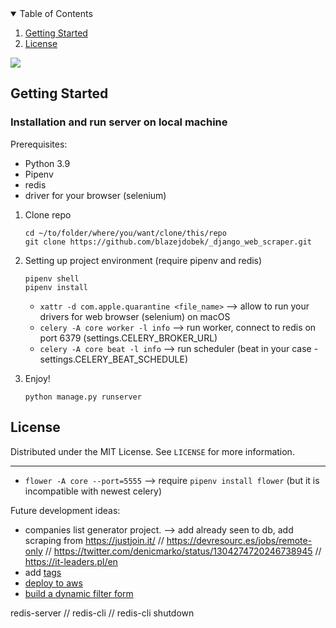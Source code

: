 <details open="open">
  <summary>Table of Contents</summary>
  <ol>
    <li><a href="#getting-started">Getting Started</a></li>
    <li><a href="#license">License</a></li>
  </ol>
</details>


![](gifs/1.gif)

## Getting Started

### Installation and run server on local machine
Prerequisites:
 * Python 3.9
 * Pipenv
 * redis
 * driver for your browser (selenium)

1. Clone repo
   ```
   cd ~/to/folder/where/you/want/clone/this/repo
   git clone https://github.com/blazejdobek/_django_web_scraper.git
   ```
2. Setting up project environment (require pipenv and redis)
   ```
   pipenv shell
   pipenv install
   ```
   * `xattr -d com.apple.quarantine <file_name>` --> allow to run your drivers for web browser (selenium) on macOS
   * `celery -A core worker -l info` --> run worker, connect to redis on port 6379 (settings.CELERY_BROKER_URL)
   * `celery -A core beat -l info` --> run scheduler (beat in your case - settings.CELERY_BEAT_SCHEDULE)

3. Enjoy!
   ```
   python manage.py runserver
   ```
## License

Distributed under the MIT License. See `LICENSE` for more information.

----
* `flower -A core --port=5555` --> require `pipenv install flower` (but it is incompatible with newest celery)

Future development ideas:
  * companies list generator project. --> add already seen to db, add scraping from https://justjoin.it/ // https://devresourc.es/jobs/remote-only // https://twitter.com/denicmarko/status/1304274720246738945 // https://it-leaders.pl/en
  * add [tags](https://django-tagging.readthedocs.io/en/develop/)
  * [deploy to aws](https://www.youtube.com/playlist?list=PLOLrQ9Pn6caz-6WpcBYxV84g9gwptoN20)
  * [build a dynamic filter form](https://www.youtube.com/playlist?list=PLLRM7ROnmA9EGO3TOlWLgrc46EhTgj1Ih)


redis-server // redis-cli // redis-cli shutdown